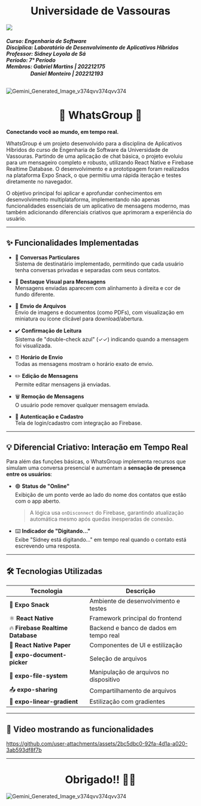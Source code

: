 <h1 align="center"> Universidade de Vassouras</h1>
<img src="https://universidadedevassouras.edu.br/wp-content/uploads/2021/12/logo_horizontal_univasso.svg">

<h5>Curso: Engenharia de Software<br>
Disciplica: Laboratório de Desenvolvimento de Aplicativos Híbridos<br>
Professor: Sidney Loyola de Sá<br>
Período: 7° Período<br>
Membros: Gabriel Martins | 202212175 <br>
ㅤㅤㅤㅤㅤDaniel Monteiro | 202212193</h5>

##
![Gemini_Generated_Image_v374qvv374qvv374](https://github.com/user-attachments/assets/80c43638-41b6-4dab-8fb9-c935ab1cc735)

<h1 align="center"> 📱 WhatsGroup 🚀  </h1>

**Conectando você ao mundo, em tempo real.**

WhatsGroup é um projeto desenvolvido para a disciplina de Aplicativos Híbridos do curso de Engenharia de Software da Universidade de Vassouras. Partindo de uma aplicação de chat básica, o projeto evoluiu para um mensageiro completo e robusto, utilizando React Native e Firebase Realtime Database. O desenvolvimento e a prototipagem foram realizados na plataforma Expo Snack, o que permitiu uma rápida iteração e testes diretamente no navegador.

O objetivo principal foi aplicar e aprofundar conhecimentos em desenvolvimento multiplataforma, implementando não apenas funcionalidades essenciais de um aplicativo de mensagens moderno, mas também adicionando diferenciais criativos que aprimoram a experiência do usuário.

---

## ✨ Funcionalidades Implementadas

- 💬 **Conversas Particulares**  
  Sistema de destinatário implementado, permitindo que cada usuário tenha conversas privadas e separadas com seus contatos.

- 🎨 **Destaque Visual para Mensagens**  
  Mensagens enviadas aparecem com alinhamento à direita e cor de fundo diferente.

- 📎 **Envio de Arquivos**  
  Envio de imagens e documentos (como PDFs), com visualização em miniatura ou ícone clicável para download/abertura.

- ✔️ **Confirmação de Leitura**  
  Sistema de "double-check azul" (✓✓) indicando quando a mensagem foi visualizada.

- ⏰ **Horário de Envio**  
  Todas as mensagens mostram o horário exato de envio.

- ✏️ **Edição de Mensagens**  
  Permite editar mensagens já enviadas.

- 🗑️ **Remoção de Mensagens**  
  O usuário pode remover qualquer mensagem enviada.

- 👤 **Autenticação e Cadastro**  
  Tela de login/cadastro com integração ao Firebase.

---

## 💡 Diferencial Criativo: Interação em Tempo Real

Para além das funções básicas, o WhatsGroup implementa recursos que simulam uma conversa presencial e aumentam a **sensação de presença entre os usuários**:

- 🟢 **Status de "Online"**  
  Exibição de um ponto verde ao lado do nome dos contatos que estão com o app aberto.  
  > A lógica usa `onDisconnect` do Firebase, garantindo atualização automática mesmo após quedas inesperadas de conexão.

- ⌨️ **Indicador de "Digitando..."**  
  Exibe "Sidney está digitando..." em tempo real quando o contato está escrevendo uma resposta.

---

## 🛠️ Tecnologias Utilizadas

| Tecnologia | Descrição |
|------------|-----------|
| 🔧 **Expo Snack** | Ambiente de desenvolvimento e testes |
| ⚛️ **React Native** | Framework principal do frontend |
| 🔥 **Firebase Realtime Database** | Backend e banco de dados em tempo real |
| 🎨 **React Native Paper** | Componentes de UI e estilização |
| 📁 **expo-document-picker** | Seleção de arquivos |
| 📂 **expo-file-system** | Manipulação de arquivos no dispositivo |
| 📤 **expo-sharing** | Compartilhamento de arquivos |
| 🌈 **expo-linear-gradient** | Estilização com gradientes |

---

## 📸 Video mostrando as funcionalidades

https://github.com/user-attachments/assets/2bc5dbc0-92fa-4d1a-a020-3ab593df8f7b

---

<h1 align="center"> Obrigado!! 🐱‍🏍  </h1>

![Gemini_Generated_Image_v374qvv374qvv374](https://github.com/user-attachments/assets/5f6a7bb7-ea21-47aa-a92a-a90bb53f9b72)
